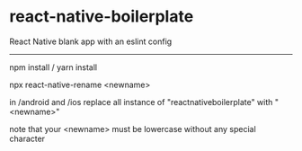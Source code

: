 # react-native-boilerplate
React Native blank app with an eslint config

_______________________________________________________

npm install / yarn install

npx react-native-rename \<newname\>

in /android and /ios replace all instance of "reactnativeboilerplate" with "\<newname\>"

note that your \<newname\> must be lowercase without any special character

